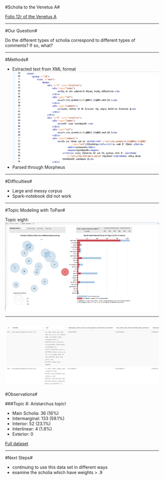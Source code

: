 #Scholia to the Venetus A#

[Folio 12r of the Venetus A][f12r]


[f12r]: http://www.homermultitext.org/hmt-digital/indices?urn=urn%3Acite%3Ahmt%3Avaimg.VA012RN-0013

---

#Our Question#

Do the different types of scholia correspond to different types of comments? If so, what?

---

#Methods#

- Extracted text from XML format
![XML](https://github.com/cjschu17/drdwPortfolio/blob/master/Screen%20Shot%202016-12-08%20at%2012.39.29%20AM.png)
- Parsed through Morpheus 

---
#Difficulties#

- Large and messy corpus
- Spark-notebook did not work

---

#Topic Modeling with ToPan#

Topic eight: 
![screenshot](https://github.com/cjschu17/drdwPortfolio/blob/master/images/DRDW-presentation/Screen%20Shot%202016-12-07%20at%201.04.08%20AM.png)

---

![topic weight](https://github.com/cjschu17/drdwPortfolio/blob/master/images/DRDW-presentation/Screen%20Shot%202016-12-08%20at%201.03.37%20AM.png)
---
#Observations#

###Topic 8: Aristarchus topic!

- Main Scholia: 36 (16%)
- Intermarginal: 133 (59.1%)
- Interior: 52 (23.1%)
- Interlinear: 4 (1.8%)
- Exterior: 0


[Full dataset](https://github.com/cjschu17/drdwPortfolio/wiki/Looking-at-the-Data-from-ToPan-Topic-Model---12-6-16)

---

#Next Steps#

- continuing to use this data set in different ways
- examine the scholia which have weights > .9

